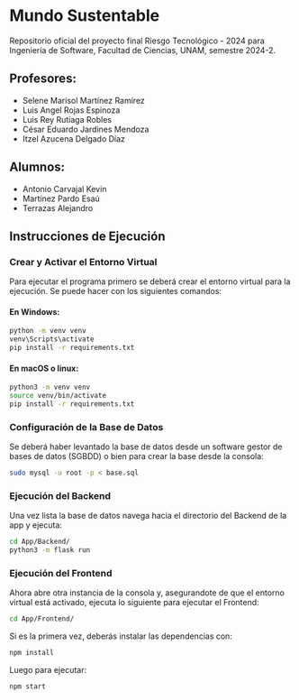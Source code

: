 # Mundo Sustentable
Repositorio oficial del proyecto final Riesgo Tecnológico - 2024 para Ingeniería de Software, Facultad de Ciencias, UNAM, semestre 2024-2.

## Profesores:
- Selene Marisol Martínez Ramírez
- Luis Angel Rojas Espinoza
- Luis Rey Rutiaga Robles
- César Eduardo Jardines Mendoza
- Itzel Azucena Delgado Díaz

## Alumnos:
- Antonio Carvajal Kevin
- Martínez Pardo Esaú
- Terrazas Alejandro


## Instrucciones de Ejecución

### Crear y Activar el Entorno Virtual
Para ejecutar el programa primero se deberá crear el entorno virtual para la ejecución. Se puede hacer con los siguientes comandos:

#### En Windows:

```bash
python -m venv venv
venv\Scripts\activate
pip install -r requirements.txt
```

#### En macOS o linux:
```bash
python3 -m venv venv
source venv/bin/activate
pip install -r requirements.txt
```

### Configuración de la Base de Datos
Se deberá haber levantado la base de datos desde un software gestor de bases de datos (SGBDD) o bien para crear la base desde la consola:

```bash
sudo mysql -u root -p < base.sql
```

### Ejecución del Backend
Una vez lista la base de datos navega hacia el directorio del Backend de la app y ejecuta:

```bash
cd App/Backend/
python3 -m flask run
```

### Ejecución del Frontend
Ahora abre otra instancia de la consola y, asegurandote de que el entorno virtual está activado, ejecuta lo siguiente para ejecutar el Frontend:

```bash
cd App/Frontend/
```

Si es la primera vez, deberás instalar las dependencias con:
```bash
npm install
```

Luego para ejecutar:
```bash
npm start
```





